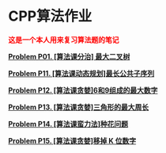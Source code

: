 # CPP算法作业

<font color = red><b />
这是一个本人用来复习算法题的笔记</font>

[Problem P01. [算法课分治] 最大二叉树](/Notes/Problem%20P01.%20[算法课分治]%20最大二叉树.md)

[Problem P11. [算法课动态规划]最长公共子序列](/Notes/Problem%20P11.%20[算法课动态规划]最长公共子序列.md)

[Problem P12. [算法课贪婪]6和9组成的最大数字](/Notes/Problem%20P12.%20[算法课贪婪]6和9组成的最大数字.md)

[Problem P13. [算法课贪婪]三角形的最大周长](/Notes/Problem%20P13.%20[算法课贪婪]三角形的最大周长.md)

[Problem P14. [算法课蛮力法]种花问题](/Notes/Problem%20P14.%20[算法课蛮力法]种花问题.md)


[Problem P15. [算法课贪婪]移掉 K 位数字](/Notes/Problem%20P15.%20[算法课贪婪]移掉%20K%20位数字.md)
